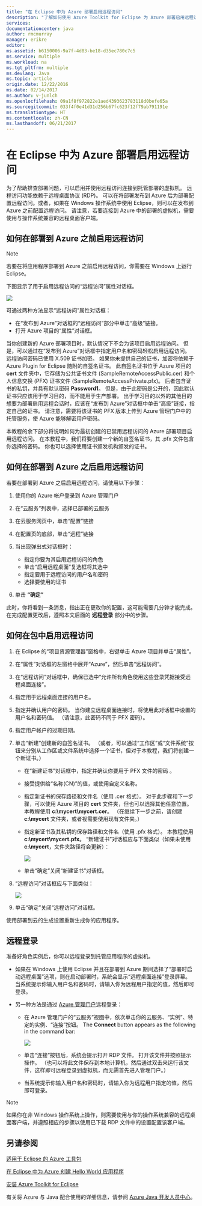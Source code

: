 ```yaml
---
title: "在 Eclipse 中为 Azure 部署启用远程访问"
description: "了解如何使用 Azure Toolkit for Eclipse 为 Azure 部署启用远程访问。"
services: 
documentationcenter: java
author: rmcmurray
manager: erikre
editor: 
ms.assetid: b6150006-9a7f-4d83-be18-d35ec780c7c5
ms.service: multiple
ms.workload: na
ms.tgt_pltfrm: multiple
ms.devlang: Java
ms.topic: article
origin.date: 12/22/2016
ms.date: 02/14/2017
ms.author: v-junlch
ms.openlocfilehash: 09a1f8f972822e1aed4393623783118d0befe65a
ms.sourcegitcommit: 033f4f0e41d31d256b67fc623f12f79ab791191e
ms.translationtype: HT
ms.contentlocale: zh-CN
ms.lasthandoff: 06/21/2017
---
```

# 在 Eclipse 中为 Azure 部署启用远程访问
<a id="enabling-remote-access-for-azure-deployments-in-eclipse" class="xliff"></a>
为了帮助排查部署问题，可以启用并使用远程访问连接到托管部署的虚拟机。 远程访问功能依赖于远程桌面协议 (RDP)。 可以在将部署发布到 Azure 后为部署配置远程访问。或者，如果在 Windows 操作系统中使用 Eclipse，则可以在发布到 Azure 之前配置远程访问。 请注意，若要连接到 Azure 中的部署的虚拟机，需要使用与操作系统兼容的远程桌面客户端。

## 如何在部署到 Azure 之前启用远程访问
<a id="how-to-enable-remote-access-before-you-deploy-to-azure" class="xliff"></a>

> [!NOTE]
> 若要在将应用程序部署到 Azure 之前启用远程访问，你需要在 Windows 上运行 Eclipse。

下图显示了用于启用远程访问的“远程访问”属性对话框。

![][ic719494]

可通过两种方法显示“远程访问”属性对话框： 

* 在“发布到 Azure”对话框的“远程访问”部分中单击“高级”链接。
* 打开 Azure 项目的“属性”对话框。

当你创建新的 Azure 部署项目时，默认情况下不会为该项目启用远程访问。 但是，可以通过在“发布到 Azure”对话框中指定用户名和密码轻松启用远程访问。 远程访问密码已使用 X.509 证书加密。 如果你未提供自己的证书，加密将依赖于 Azure Plugin for Eclipse 随附的自签名证书。 此自签名证书位于 Azure 项目的 **cert** 文件夹中，它存储为公共证书文件 (SampleRemoteAccessPublic.cer) 和个人信息交换 (PFX) 证书文件 (SampleRemoteAccessPrivate.pfx)。 后者包含证书的私钥，并具有默认密码 **Password1**。 但是，由于此密码是公开的，因此默认证书只应该用于学习目的，而不能用于生产部署。 出于学习目的以外的其他目的想要为部署启用远程会话时，应该在“发布到 Azure”对话框中单击“高级”链接，指定自己的证书。 请注意，需要将该证书的 PFX 版本上传到 Azure 管理门户中的托管服务，使 Azure 能够解密用户密码。

本教程的余下部分将说明如何为最初创建的已禁用远程访问的 Azure 部署项目启用远程访问。 在本教程中，我们将要创建一个新的自签名证书，其 .pfx 文件包含你选择的密码。 你也可以选择使用证书颁发机构颁发的证书。

## 如何在部署到 Azure 之后启用远程访问
<a id="how-to-enable-remote-access-after-you-have-deployed-to-azure" class="xliff"></a>
若要在部署到 Azure 之后启用远程访问，请使用以下步骤：

1. 使用你的 Azure 帐户登录到 Azure 管理门户
2. 在“云服务”列表中，选择已部署的云服务 
3. 在云服务网页中，单击“配置”链接 
4. 在配置页的底部，单击“远程”链接 
5. 当出现弹出式对话框时：

   * 指定你要为其启用远程访问的角色
   * 单击“启用远程桌面”复选框将其选中 
   * 指定要用于远程访问的用户名和密码
   * 选择要使用的证书
6. 单击 **“确定”** 

此时，你将看到一条消息，指出正在更改你的配置，这可能需要几分钟才能完成。 在完成配置更改后，遵照本文后面的 **远程登录** 部分中的步骤。

## 如何在包中启用远程访问
<a id="how-to-enable-remote-access-in-your-package" class="xliff"></a>
1. 在 Eclipse 的“项目资源管理器”窗格中，右键单击 Azure 项目并单击“属性”。
2. 在“属性”对话框的左窗格中展开“Azure”，然后单击“远程访问”。
3. 在“远程访问”对话框中，确保已选中“允许所有角色使用这些登录凭据接受远程桌面连接”。
4. 指定用于远程桌面连接的用户名。
5. 指定并确认用户的密码。 当你建立远程桌面连接时，将使用此对话框中设置的用户名和密码值。 （请注意，此密码不同于 PFX 密码）。
6. 指定用户帐户的过期日期。
7. 单击“新建”创建新的自签名证书。 （或者，可以通过“工作区”或“文件系统”按钮来分别从工作区或文件系统中选择一个证书，但对于本教程，我们将创建一个新证书。）

   * 在“新建证书”对话框中，指定并确认你要用于 PFX 文件的密码  。
   * 接受提供给“名称(CN)”的值，或使用自定义名称。
   * 指定新证书的保存路径和文件名（使用 .cer 格式）。 对于此步骤和下一步骤，可以使用 Azure 项目的 **cert** 文件夹，但也可以选择其他任意位置。 本教程使用 **c:\mycert\mycert.cer**。 （在继续下一步之前，请创建 **c:\mycert** 文件夹，或者视需要使用现有文件夹。）
   * 指定新证书及其私钥的保存路径和文件名（使用 .pfx 格式）。 本教程使用 **c:\mycert\mycert.pfx**。 “新建证书”对话框应与下面类似（如果未使用**c:\mycert**，文件夹路径将会更新）：

       ![][ic712275]
   * 单击“确定”关闭“新建证书”对话框。
8. “远程访问”对话框应与下面类似：</p>

    ![][ic719495]
9. 单击“确定”关闭“远程访问”对话框。

使用部署到云的生成设置重新生成你的应用程序。

## 远程登录
<a id="to-log-in-remotely" class="xliff"></a>
准备好角色实例后，你可以远程登录到托管应用程序的虚拟机。

* 如果在 Windows 上使用 Eclipse 并且在部署到 Azure 期间选择了“部署时启动远程桌面”选项，则在启动部署时，系统会显示“远程桌面连接”登录屏幕。 当系统提示你输入用户名和密码时，请输入你为远程用户指定的值，然后即可登录。
* 另一种方法是通过 <a href="https://manage.windowsazure.cn">Azure 管理门户</a>远程登录：

  * 在 Azure 管理门户的“云服务”视图中，依次单击你的云服务、“实例”、特定的实例、“连接”按钮。 The **Connect** button appears as the following in the command bar:

      ![][ic659273]
  * 单击“连接”按钮后，系统会提示打开 RDP 文件。 打开该文件并按照提示操作。 （也可以将此文件保存到本地计算机，然后通过双击来运行该文件，这样即可远程登录到虚拟机，而无需首先进入管理门户。）
  * 当系统提示你输入用户名和密码时，请输入你为远程用户指定的值，然后即可登录。

> [!NOTE]
> 如果你在非 Windows 操作系统上操作，则需要使用与你的操作系统兼容的远程桌面客户端，并遵照相应的步骤以使用已下载 RDP 文件中的设置配置该客户端。

## 另请参阅
<a id="see-also" class="xliff"></a>
[适用于 Eclipse 的 Azure 工具包][Azure Toolkit for Eclipse]

[在 Eclipse 中为 Azure 创建 Hello World 应用程序][Creating a Hello World Application for Azure in Eclipse]

[安装 Azure Toolkit for Eclipse][Installing the Azure Toolkit for Eclipse] 

有关将 Azure 与 Java 配合使用的详细信息，请参阅 [Azure Java 开发人员中心][Azure Java Developer Center]。

<!-- URL List -->

[Azure Java Developer Center]:/develop/java/
[Azure Management Portal]: https://manage.windowsazure.cn
[Azure Toolkit for Eclipse]:./azure-toolkit-for-eclipse.md
[Creating a Hello World Application for Azure in Eclipse]:./azure-toolkit-for-eclipse-creating-a-hello-world-application.md
[Installing the Azure Toolkit for Eclipse]: ./azure-toolkit-for-eclipse-installation.md

<!-- IMG List -->

[ic712275]: ./media/azure-toolkit-for-eclipse-enabling-remote-access-for-azure-deployments/ic712275.png
[ic719495]: ./media/azure-toolkit-for-eclipse-enabling-remote-access-for-azure-deployments/ic719495.png
[ic719494]: ./media/azure-toolkit-for-eclipse-enabling-remote-access-for-azure-deployments/ic719494.png
[ic659273]: ./media/azure-toolkit-for-eclipse-enabling-remote-access-for-azure-deployments/ic659273.png

<!-- Legacy MSDN URL = https://msdn.microsoft.com/zh-cn/library/azure/hh690951.aspx -->